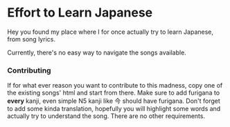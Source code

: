 # Effort to Learn Japanese

Hey you found my place where I for once actually try to learn Japanese, from song lyrics.

Currently, there's no easy way to navigate the songs available.

### Contributing

If for what ever reason you want to contribute to this madness, copy one of the existing songs' html and start from there.
Make sure to add furigana to **every** kanji, even simple N5 kanji like 今 should have furigana. 
Don't forget to add some kinda translation, hopefully you will highlight some words and actually try to understand the song.
There are no other requirements.
